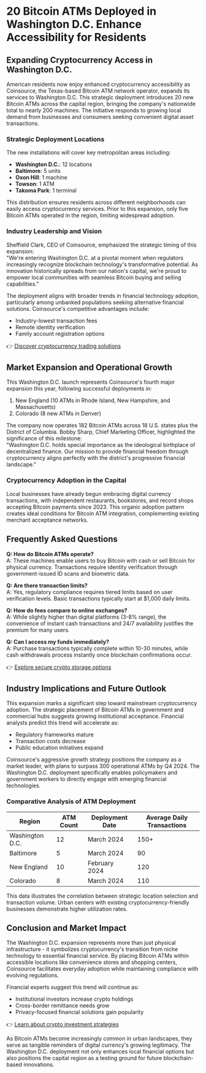 # 20 Bitcoin ATMs Deployed in Washington D.C. Enhance Accessibility for Residents

## Expanding Cryptocurrency Access in Washington D.C.

American residents now enjoy enhanced cryptocurrency accessibility as Coinsource, the Texas-based Bitcoin ATM network operator, expands its services to Washington D.C. This strategic deployment introduces 20 new Bitcoin ATMs across the capital region, bringing the company's nationwide total to nearly 200 machines. The initiative responds to growing local demand from businesses and consumers seeking convenient digital asset transactions.

### Strategic Deployment Locations

The new installations will cover key metropolitan areas including:
- **Washington D.C.**: 12 locations
- **Baltimore**: 5 units
- **Oxon Hill**: 1 machine
- **Towson**: 1 ATM
- **Takoma Park**: 1 terminal

This distribution ensures residents across different neighborhoods can easily access cryptocurrency services. Prior to this expansion, only five Bitcoin ATMs operated in the region, limiting widespread adoption.

### Industry Leadership and Vision

Sheffield Clark, CEO of Coinsource, emphasized the strategic timing of this expansion:  
"We're entering Washington D.C. at a pivotal moment when regulators increasingly recognize blockchain technology's transformative potential. As innovation historically spreads from our nation's capital, we're proud to empower local communities with seamless Bitcoin buying and selling capabilities."

The deployment aligns with broader trends in financial technology adoption, particularly among unbanked populations seeking alternative financial solutions. Coinsource's competitive advantages include:
- Industry-lowest transaction fees
- Remote identity verification
- Family account registration options

👉 [Discover cryptocurrency trading solutions](https://bit.ly/okx-bonus)

## Market Expansion and Operational Growth

This Washington D.C. launch represents Coinsource's fourth major expansion this year, following successful deployments in:
1. New England (10 ATMs in Rhode Island, New Hampshire, and Massachusetts)
2. Colorado (8 new ATMs in Denver)

The company now operates 182 Bitcoin ATMs across 18 U.S. states plus the District of Columbia. Bobby Sharp, Chief Marketing Officer, highlighted the significance of this milestone:  
"Washington D.C. holds special importance as the ideological birthplace of decentralized finance. Our mission to provide financial freedom through cryptocurrency aligns perfectly with the district's progressive financial landscape."

### Cryptocurrency Adoption in the Capital

Local businesses have already begun embracing digital currency transactions, with independent restaurants, bookstores, and record shops accepting Bitcoin payments since 2023. This organic adoption pattern creates ideal conditions for Bitcoin ATM integration, complementing existing merchant acceptance networks.

## Frequently Asked Questions

**Q: How do Bitcoin ATMs operate?**  
A: These machines enable users to buy Bitcoin with cash or sell Bitcoin for physical currency. Transactions require identity verification through government-issued ID scans and biometric data.

**Q: Are there transaction limits?**  
A: Yes, regulatory compliance requires tiered limits based on user verification levels. Basic transactions typically start at $1,000 daily limits.

**Q: How do fees compare to online exchanges?**  
A: While slightly higher than digital platforms (3-8% range), the convenience of instant cash transactions and 24/7 availability justifies the premium for many users.

**Q: Can I access my funds immediately?**  
A: Purchase transactions typically complete within 10-30 minutes, while cash withdrawals process instantly once blockchain confirmations occur.

👉 [Explore secure crypto storage options](https://bit.ly/okx-bonus)

## Industry Implications and Future Outlook

This expansion marks a significant step toward mainstream cryptocurrency adoption. The strategic placement of Bitcoin ATMs in government and commercial hubs suggests growing institutional acceptance. Financial analysts predict this trend will accelerate as:
- Regulatory frameworks mature
- Transaction costs decrease
- Public education initiatives expand

Coinsource's aggressive growth strategy positions the company as a market leader, with plans to surpass 300 operational ATMs by Q4 2024. The Washington D.C. deployment specifically enables policymakers and government workers to directly engage with emerging financial technologies.

### Comparative Analysis of ATM Deployment

| Region          | ATM Count | Deployment Date | Average Daily Transactions |
|-----------------|-----------|-----------------|----------------------------|
| Washington D.C. | 12        | March 2024      | 150+                       |
| Baltimore       | 5         | March 2024      | 90                         |
| New England     | 10        | February 2024   | 120                        |
| Colorado        | 8         | March 2024      | 110                        |

This data illustrates the correlation between strategic location selection and transaction volume. Urban centers with existing cryptocurrency-friendly businesses demonstrate higher utilization rates.

## Conclusion and Market Impact

The Washington D.C. expansion represents more than just physical infrastructure - it symbolizes cryptocurrency's transition from niche technology to essential financial service. By placing Bitcoin ATMs within accessible locations like convenience stores and shopping centers, Coinsource facilitates everyday adoption while maintaining compliance with evolving regulations.

Financial experts suggest this trend will continue as:
- Institutional investors increase crypto holdings
- Cross-border remittance needs grow
- Privacy-focused financial solutions gain popularity

👉 [Learn about crypto investment strategies](https://bit.ly/okx-bonus)

As Bitcoin ATMs become increasingly common in urban landscapes, they serve as tangible reminders of digital currency's growing legitimacy. The Washington D.C. deployment not only enhances local financial options but also positions the capital region as a testing ground for future blockchain-based innovations.